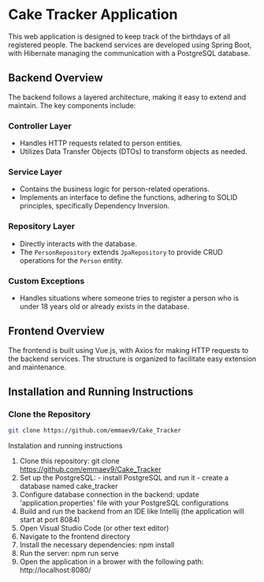 # Cake Tracker Application

This web application is designed to keep track of the birthdays of all registered people. The backend services are developed using Spring Boot, with Hibernate managing the communication with a PostgreSQL database.

## Backend Overview

The backend follows a layered architecture, making it easy to extend and maintain. The key components include:

### Controller Layer
- Handles HTTP requests related to person entities.
- Utilizes Data Transfer Objects (DTOs) to transform objects as needed.

### Service Layer
- Contains the business logic for person-related operations.
- Implements an interface to define the functions, adhering to SOLID principles, specifically Dependency Inversion.

### Repository Layer
- Directly interacts with the database.
- The `PersonRepository` extends `JpaRepository` to provide CRUD operations for the `Person` entity.

### Custom Exceptions
- Handles situations where someone tries to register a person who is under 18 years old or already exists in the database.

## Frontend Overview

The frontend is built using Vue.js, with Axios for making HTTP requests to the backend services. The structure is organized to facilitate easy extension and maintenance.

## Installation and Running Instructions

### Clone the Repository
```bash
git clone https://github.com/emmaev9/Cake_Tracker
```
Instalation and running instructions
1. Clone this repository: git clone https://github.com/emmaev9/Cake_Tracker
2. Set up the PostgreSQL: - install PostgreSQL and run it
                          - create a database named cake_tracker
3. Configure database connection in the backend: update 'application.properties' file with your PostgreSQL configurations
4. Build and run the backend from an IDE like Intellij (the application will start at port 8084)
5. Open Visual Studio Code (or other text editor)
6. Navigate to the frontend directory
7. Install the necessary dependencies: npm install
8. Run the server:  npm run serve
9. Open the application in a brower with the following path: http://localhost:8080/
